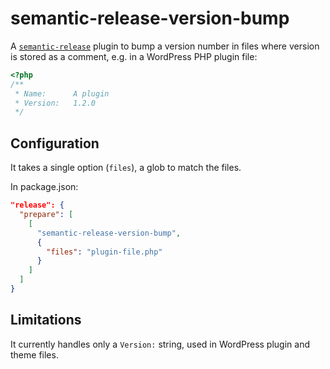 # semantic-release-version-bump

A [`semantic-release`](https://semantic-release.gitbook.io) plugin to bump a version number in files where version is stored as a comment, e.g. in a WordPress PHP plugin file:

```php
<?php
/**
 * Name:      A plugin
 * Version:   1.2.0
 */
```

## Configuration

It takes a single option (`files`), a glob to match the files.

In package.json:

```json
"release": {
  "prepare": [
    [
      "semantic-release-version-bump",
      {
        "files": "plugin-file.php"
      }
    ]
  ]
}
```

## Limitations

It currently handles only a `Version:` string, used in WordPress plugin and theme files.
